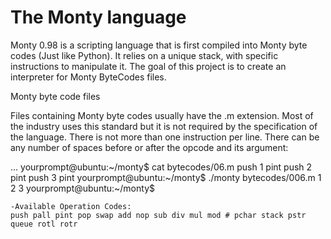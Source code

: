 <h1>The Monty language</h1>

Monty 0.98 is a scripting language that is first compiled into Monty byte codes (Just like Python). It relies on a unique stack, with specific instructions to manipulate it. The goal of this project is to create an interpreter for Monty ByteCodes files.

Monty byte code files

Files containing Monty byte codes usually have the .m extension. Most of the industry uses this standard but it is not required by the specification of the language. There is not more than one instruction per line. There can be any number of spaces before or after the opcode and its argument:

...
yourprompt@ubuntu:~/monty$ cat bytecodes/06.m
push 1
pint
push 2
pint
push 3
pint
yourprompt@ubuntu:~/monty$ ./monty bytecodes/006.m
1
2
3
yourprompt@ubuntu:~/monty$
```
-Available Operation Codes:
push pall pint pop swap add nop sub div mul mod # pchar stack pstr queue rotl rotr 
